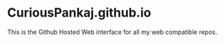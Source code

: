 # CuriousPankaj.github.io  
This is the Github Hosted Web interface for all my web compatible repos.  
